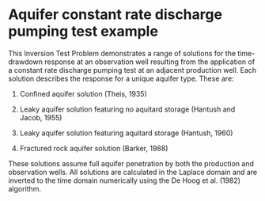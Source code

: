 # Aquifer constant rate discharge pumping test example

<!-- Please write anything you'd like to explain about the forward problem here -->

This Inversion Test Problem demonstrates a range of solutions for the 
time-drawdown response at an observation well resulting from the application of
a constant rate discharge pumping test at an adjacent production well. Each 
solution describes the response for a unique aquifer type. These are:

1. Confined aquifer solution (Theis, 1935)

2. Leaky aquifer solution featuring no aquitard storage (Hantush and Jacob, 1955)

3. Leaky aquifer solution featuring aquitard storage (Hantush, 1960)

4. Fractured rock aquifer solution (Barker, 1988)

These solutions assume full aquifer penetration by both the production and 
observation wells. All solutions are calculated in the Laplace domain and are
inverted to the time domain numerically using the De Hoog et al. (1982) 
algorithm.

